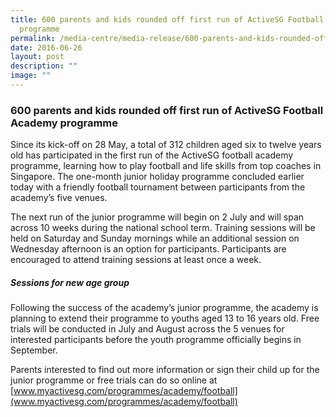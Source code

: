 ```yaml
---
title: 600 parents and kids rounded off first run of ActiveSG Football Academy
  programme
permalink: /media-centre/media-release/600-parents-and-kids-rounded-off-first-run-of-activesg-football-academy/
date: 2016-06-26
layout: post
description: ""
image: ""
---
```

### **600 parents and kids rounded off first run of ActiveSG Football Academy programme**

Since its kick-off on 28 May, a total of 312 children aged six to twelve years old has participated in the first run of the ActiveSG football academy programme, learning how to play football and life skills from top coaches in Singapore. The one-month junior holiday programme concluded earlier today with a friendly football tournament between participants from the academy’s five venues.  

The next run of the junior programme will begin on 2 July and will span across 10 weeks during the national school term. Training sessions will be held on Saturday and Sunday mornings while an additional session on Wednesday afternoon is an option for participants. Participants are encouraged to attend training sessions at least once a week.

##### **Sessions for new age group**  

Following the success of the academy’s junior programme, the academy is planning to extend their programme to youths aged 13 to 16 years old. Free trials will be conducted in July and August across the 5 venues for interested participants before the youth programme officially begins in September.  
  
Parents interested to find out more information or sign their child up for the junior programme or free trials can do so online at [www.myactivesg.com/programmes/academy/football](www.myactivesg.com/programmes/academy/football)